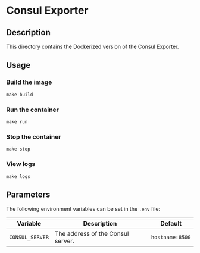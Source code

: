 # Consul Exporter

## Description

This directory contains the Dockerized version of the Consul Exporter.

## Usage

### Build the image

```
make build
```

### Run the container

```
make run
```

### Stop the container

```
make stop
```

### View logs

```
make logs
```

## Parameters

The following environment variables can be set in the `.env` file:

| Variable | Description | Default |
|----------|-------------|---------|
| `CONSUL_SERVER` | The address of the Consul server. | `hostname:8500` |
